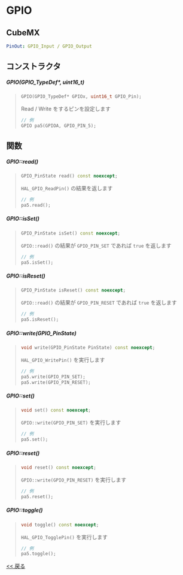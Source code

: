 # GPIO

## CubeMX
```yaml
PinOut: GPIO_Input / GPIO_Output
```

## コンストラクタ
##### GPIO(GPIO_TypeDef*, uint16_t)
> ```c++
> GPIO(GPIO_TypeDef* GPIOx, uint16_t GPIO_Pin);
> ```
> Read / Write をするピンを設定します  
> ```c++
> // 例
> GPIO pa5(GPIOA, GPIO_PIN_5);
> ```

## 関数
##### GPIO::read()
> ```c++
> GPIO_PinState read() const noexcept;
> ```
> `HAL_GPIO_ReadPin()` の結果を返します  
> ```c++
> // 例
> pa5.read();
> ```

##### GPIO::isSet()
> ```c++
> GPIO_PinState isSet() const noexcept;
> ```
> `GPIO::read()` の結果が `GPIO_PIN_SET` であれば `true` を返します 
> ```c++
> // 例
> pa5.isSet();
> ```

##### GPIO::isReset()
> ```c++
> GPIO_PinState isReset() const noexcept;
> ```
> `GPIO::read()` の結果が `GPIO_PIN_RESET` であれば `true` を返します 
> ```c++
> // 例
> pa5.isReset();
> ```

##### GPIO::write(GPIO_PinState)
> ```c++
> void write(GPIO_PinState PinState) const noexcept;
> ```
> `HAL_GPIO_WritePin()` を実行します  
> ```c++
> // 例
> pa5.write(GPIO_PIN_SET);
> pa5.write(GPIO_PIN_RESET);
> ```

##### GPIO::set()
> ```c++
> void set() const noexcept;
> ```
> `GPIO::write(GPIO_PIN_SET)` を実行します  
> ```c++
> // 例
> pa5.set();
> ```

##### GPIO::reset()
> ```c++
> void reset() const noexcept;
> ```
> `GPIO::write(GPIO_PIN_RESET)` を実行します  
> ```c++
> // 例
> pa5.reset();
> ```

##### GPIO::toggle()
> ```c++
> void toggle() const noexcept;
> ```
> `HAL_GPIO_TogglePin()` を実行します  
> ```c++
> // 例
> pa5.toggle();
> ```

[<< 戻る](../INDEX.md)